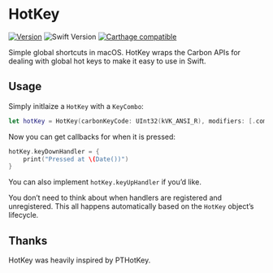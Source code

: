 # HotKey

[![Version](https://img.shields.io/github/release/soffes/HotKey.svg)](https://github.com/soffes/HotKey/releases)
![Swift Version](https://img.shields.io/badge/swift-3.1-orange.svg)
[![Carthage compatible](https://img.shields.io/badge/Carthage-compatible-4BC51D.svg?style=flat)](https://github.com/Carthage/Carthage)

Simple global shortcuts in macOS. HotKey wraps the Carbon APIs for dealing with global hot keys to make it easy to use in Swift.


## Usage

Simply initlaize a `HotKey` with a `KeyCombo`:

```swift
let hotKey = HotKey(carbonKeyCode: UInt32(kVK_ANSI_R), modifiers: [.command, .option])
```

Now you can get callbacks for when it is pressed:

```swift
hotKey.keyDownHandler = {
	print("Pressed at \(Date())")
}
```

You can also implement `hotKey.keyUpHandler` if you’d like.

You don’t need to think about when handlers are registered and unregistered. This all happens automatically based on the `HotKey` object’s lifecycle.


## Thanks

HotKey was heavily inspired by PTHotKey.
